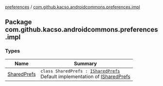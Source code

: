 [preferences](../index.md) / [com.github.kacso.androidcommons.preferences.impl](.)

## Package com.github.kacso.androidcommons.preferences.impl

### Types

| Name | Summary |
|---|---|
| [SharedPrefs](-shared-prefs/index.md) | `class SharedPrefs : `[`ISharedPrefs`](../com.github.kacso.androidcommons.preferences/-i-shared-prefs/index.md)<br>Default implementation of [ISharedPrefs](../com.github.kacso.androidcommons.preferences/-i-shared-prefs/index.md) |
